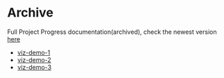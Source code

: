 # Archive

Full Project Progress documentation(archived), check the newest version [here](../readme.md)

- [viz-demo-1](./viz-demo-1/)
- [viz-demo-2](./viz-demo-2/)
- [viz-demo-3](./viz-demo-3/)